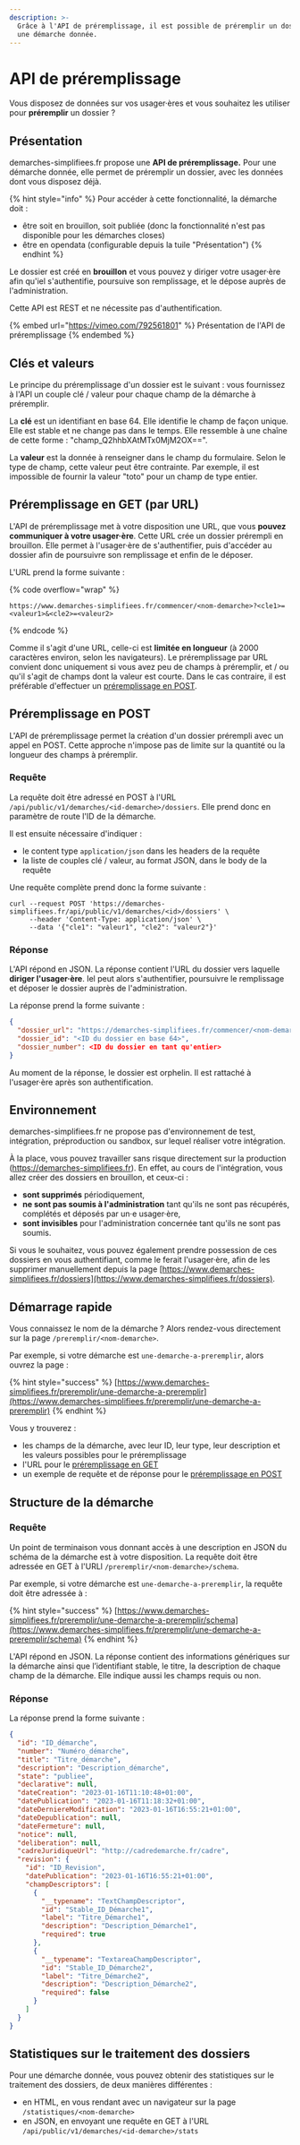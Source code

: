 ```yaml
---
description: >-
  Grâce à l'API de préremplissage, il est possible de préremplir un dossier pour
  une démarche donnée.
---
```


# API de préremplissage

Vous disposez de données sur vos usager·ères et vous souhaitez les utiliser pour **préremplir** un dossier ?

## Présentation

demarches-simplifiees.fr propose une **API de préremplissage.** Pour une démarche donnée, elle permet de préremplir un dossier, avec les données dont vous disposez déjà.

{% hint style="info" %}
Pour accéder à cette fonctionnalité, la démarche doit :&#x20;

* être soit en brouillon, soit publiée (donc la fonctionnalité n'est pas disponible pour les démarches closes)
* être en opendata (configurable depuis la tuile "Présentation")
{% endhint %}

Le dossier est créé en **brouillon** et vous pouvez y diriger votre usager·ère afin qu'iel s'authentifie, poursuive son remplissage, et le dépose auprès de l'administration.

Cette API est REST et ne nécessite pas d'authentification.

{% embed url="https://vimeo.com/792561801" %}
Présentation de l'API de préremplissage
{% endembed %}

## Clés et valeurs

Le principe du préremplissage d'un dossier est le suivant : vous fournissez à l'API un couple clé / valeur pour chaque champ de la démarche à préremplir.

La **clé** est un identifiant en base 64. Elle identifie le champ de façon unique. Elle est stable et ne change pas dans le temps. Elle ressemble à une chaîne de cette forme : "champ\_Q2hhbXAtMTx0MjM2OX==".

La **valeur** est la donnée à renseigner dans le champ du formulaire. Selon le type de champ, cette valeur peut être contrainte. Par exemple, il est impossible de fournir la valeur "toto" pour un champ de type entier.

## Préremplissage en GET (par URL)

L'API de préremplissage met à votre disposition une URL, que vous **pouvez communiquer à votre usager·ère**. Cette URL crée un dossier prérempli en brouillon. Elle permet à l'usager·ère de s'authentifier, puis d'accéder au dossier afin de poursuivre son remplissage et enfin de le déposer.

L'URL prend la forme suivante :&#x20;

{% code overflow="wrap" %}
```
https://www.demarches-simplifiees.fr/commencer/<nom-demarche>?<cle1>=<valeur1>&<cle2>=<valeur2>
```
{% endcode %}

Comme il s'agit d'une URL, celle-ci est **limitée en longueur** (à 2000 caractères environ, selon les navigateurs). Le préremplissage par URL convient donc uniquement si vous avez peu de champs à préremplir, et / ou qu'il s'agit de champs dont la valeur est courte. Dans le cas contraire, il est préférable d'effectuer un [préremplissage en POST](api-de-preremplissage.md#preremplissage-en-post).

## Préremplissage en POST

L'API de préremplissage permet la création d'un dossier prérempli avec un appel en POST. Cette approche n'impose pas de limite sur la quantité ou la longueur des champs à préremplir.

### Requête

La requête doit être adressé en POST à l'URL `/api/public/v1/demarches/<id-demarche>/dossiers`. Elle prend donc en paramètre de route l'ID de la démarche.

Il est ensuite nécessaire d'indiquer :&#x20;

* le content type `application/json` dans les headers de la requête
* la liste de couples clé / valeur, au format JSON, dans le body de la requête

Une requête complète prend donc la forme suivante :&#x20;

```shell
curl --request POST 'https://demarches-simplifiees.fr/api/public/v1/demarches/<id>/dossiers' \
     --header 'Content-Type: application/json' \
     --data '{"cle1": "valeur1", "cle2": "valeur2"}'
```

### Réponse

L'API répond en JSON. La réponse contient l'URL du dossier vers laquelle **diriger l'usager·ère**. Iel peut alors s'authentifier, poursuivre le remplissage et déposer le dossier auprès de l'administration.

La réponse prend la forme suivante :&#x20;

```json
{
  "dossier_url": "https://demarches-simplifiees.fr/commencer/<nom-demarche>?prefill_token=<token de préremplissage>",
  "dossier_id": "<ID du dossier en base 64>",
  "dossier_number": <ID du dossier en tant qu'entier>
}
```

Au moment de la réponse, le dossier est orphelin. Il est rattaché à l'usager·ère après son authentification.

## Environnement

demarches-simplifiees.fr ne propose pas d'environnement de test, intégration, préproduction ou sandbox, sur lequel réaliser votre intégration.

À la place, vous pouvez travailler sans risque directement sur la production (https://demarches-simplifiees.fr). En effet, au cours de l'intégration, vous allez créer des dossiers en brouillon, et ceux-ci :&#x20;

* **sont supprimés** périodiquement,
* **ne sont pas soumis à l'administration** tant qu'ils ne sont pas récupérés, complétés et déposés par un·e usager·ère,
* **sont invisibles** pour l'administration concernée tant qu'ils ne sont pas soumis.

Si vous le souhaitez, vous pouvez également prendre possession de ces dossiers en vous authentifiant, comme le ferait l'usager·ère, afin de les supprimer manuellement depuis la page [https://www.demarches-simplifiees.fr/dossiers](https://www.demarches-simplifiees.fr/dossiers).

## Démarrage rapide

Vous connaissez le nom de la démarche ? Alors rendez-vous directement sur la page `/preremplir/<nom-demarche>`.

Par exemple, si votre démarche est `une-demarche-a-preremplir`, alors ouvrez la page :&#x20;

{% hint style="success" %}
[https://www.demarches-simplifiees.fr/preremplir/une-demarche-a-preremplir](https://www.demarches-simplifiees.fr/preremplir/une-demarche-a-preremplir)
{% endhint %}

Vous y trouverez :&#x20;

* les champs de la démarche, avec leur ID, leur type, leur description et les valeurs possibles pour le préremplissage
* l'URL pour le [préremplissage en GET](api-de-preremplissage.md#preremplissage-en-get-par-url)
* un exemple de requête et de réponse pour le [préremplissage en POST](api-de-preremplissage.md#preremplissage-en-post)

## Structure de la démarche

### Requête

Un point de terminaison vous donnant accès à une description en JSON du schéma de la démarche est à votre disposition. La requête doit être adressée en GET à l'URLl `/preremplir/<nom-demarche>/schema`.

Par exemple, si votre démarche est `une-demarche-a-preremplir`, la requête doit être adressée à :&#x20;

{% hint style="success" %}
[https://www.demarches-simplifiees.fr/preremplir/une-demarche-a-preremplir/schema](https://www.demarches-simplifiees.fr/preremplir/une-demarche-a-preremplir/schema)
{% endhint %}

L'API répond en JSON. La réponse contient des informations génériques sur la démarche ainsi que l’identifiant stable, le titre, la description de chaque champ de la démarche. Elle indique aussi les champs requis ou non.

### Réponse

La réponse prend la forme suivante :&#x20;

```json
{
  "id": "ID_démarche",
  "number": "Numéro_démarche",
  "title": "Titre_démarche",
  "description": "Description_démarche",
  "state": "publiee",
  "declarative": null,
  "dateCreation": "2023-01-16T11:10:48+01:00",
  "datePublication": "2023-01-16T11:18:32+01:00",
  "dateDerniereModification": "2023-01-16T16:55:21+01:00",
  "dateDepublication": null,
  "dateFermeture": null,
  "notice": null,
  "deliberation": null,
  "cadreJuridiqueUrl": "http://cadredemarche.fr/cadre",
  "revision": {
    "id": "ID_Revision",
    "datePublication": "2023-01-16T16:55:21+01:00",
    "champDescriptors": [
      {
        "__typename": "TextChampDescriptor",
        "id": "Stable_ID_Démarche1",
        "label": "Titre_Démarche1",
        "description": "Description_Démarche1",
        "required": true
      },
      {
        "__typename": "TextareaChampDescriptor",
        "id": "Stable_ID_Démarche2",
        "label": "Titre_Démarche2",
        "description": "Description_Démarche2",
        "required": false
      }
    ]
  }
}
```

## Statistiques sur le traitement des dossiers

Pour une démarche donnée, vous pouvez obtenir des statistiques sur le traitement des dossiers, de deux manières différentes :&#x20;

* en HTML, en vous rendant avec un navigateur sur la page `/statistiques/<nom-demarche>`
* en JSON, en envoyant une requête en GET à l'URL `/api/public/v1/demarches/<id-demarche>/stats`

